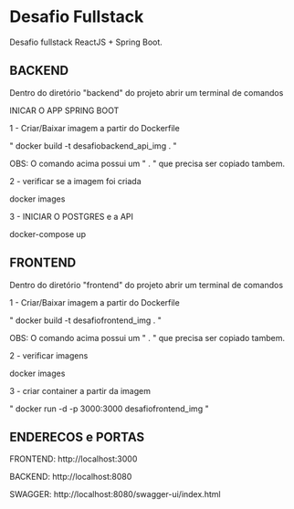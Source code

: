 # Desafio Fullstack

Desafio fullstack ReactJS + Spring Boot.

## BACKEND

Dentro do diretório "backend" do projeto abrir um terminal de comandos

INICAR O APP SPRING BOOT

1 - Criar/Baixar imagem a partir do Dockerfile


 " docker build -t desafiobackend_api_img  .  "

 OBS: O comando acima possui um " . " que precisa ser copiado tambem.

2 - verificar se a imagem foi criada

 docker images


3 - INICIAR O POSTGRES e a API

  docker-compose up


##  FRONTEND

Dentro do diretório "frontend" do projeto abrir um terminal de comandos

1 - Criar/Baixar imagem a partir do Dockerfile


 " docker build -t desafiofrontend_img  . "

 OBS: O comando acima possui um " . " que precisa ser copiado tambem.

2 - verificar imagens

 docker images
 

3 - criar container a partir da imagem

 " docker run -d -p 3000:3000  desafiofrontend_img "

 ## ENDERECOS e PORTAS
 FRONTEND: http://localhost:3000
 
 BACKEND: http://localhost:8080

 SWAGGER: http://localhost:8080/swagger-ui/index.html

 
